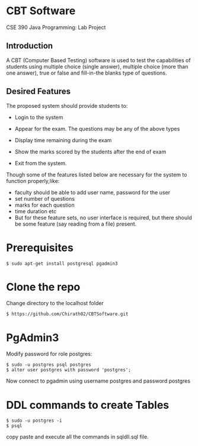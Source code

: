 # CBT Software

CSE 390 Java Programming: Lab Project

## Introduction

A CBT (Computer Based Testing) software is used to test the capabilities of students using multiple choice (single answer), multiple choice (more than one answer), true or false and fill-in-the blanks type of questions.

## Desired Features

The proposed system should provide students to:

- Login to the system

- Appear for the exam. The questions may be any of the above types
- Display time remaining during the exam
- Show the marks scored by the students after the end of exam
- Exit from the system.

Though some of the features listed below are necessary for the system to function properly,like:

- faculty should be able to add user name, password for the user
- set number of questions
- marks for each question
- time duration etc
- But for these feature sets, no user interface is required, but there should be some feature (say reading from a file) present.

# Prerequisites

```
$ sudo apt-get install postgresql pgadmin3
```

# Clone the repo

Change directory to the localhost folder
```
$ https://github.com/Chirath02/CBTSoftware.git
```

# PgAdmin3

Modify password for role postgres:
```
$ sudo -u postgres psql postgres
$ alter user postgres with password 'postgres';
```
Now connect to pgadmin using username postgres and password postgres

# DDL commands to create Tables

```
$ sudo -u postgres -i
$ psql
```

copy paste and execute all the commands in sqldll.sql file.
